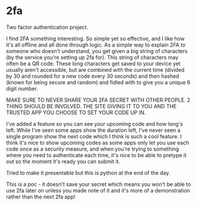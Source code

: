# 2fa
Two factor authentication project.

I find 2FA something interesting. So simple yet so effective, and I like how it's all offline and all done through logic.
As a simple way to explain 2FA to someone who doesn't understand, you get given a big string of characters (by the service you're setting up 2fa for). This string of characters may often be a QR code.
These long characters get saved to your device yet usually aren't accessible, but are combined with the current time (divided by 30 and rounded for a new code every 30 seconds) and then hashed (known for being secure and random) and fidled with to give you a unique 6 digit number.

MAKE SURE TO NEVER SHARE YOUR 2FA SECRET WITH OTHER PEOPLE. 2 THING SHOULD BE INVOLVED. THE SITE GIVING IT TO YOU AND THE TRUSTED APP YOU CHOOSE TO SET YOUR CODE UP IN.


I've added a feature so you can see your upcoming code and how long's left. 
While I've seen some apps show the duration left, I've never seen a single program show the next code which I think is such a cool feature.
I think it's nice to show upcoming codes as some apps only let you use each code once as a security measure, and when you're trying to something where you need to authenticate each time, it's nice to be able to pretype it out so the moment it's ready you can submit it.

Tried to make it presentable but this is python at the end of the day.

This is a poc - it doesn't save your secret which means you won't be able to use 2fa later on unless you made note of it and it's more of a demonstration rather than the next 2fa app!

